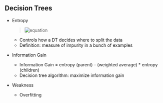## Decision Trees

- Entropy
  
  > ![equation](http://latex.codecogs.com/gif.latex?entropy=\sum_{i}-p_i\log_2(p_i))
  - Controls how a DT decides where to split the data
  - Definition: measure of impurity in a bunch of examples
- Information Gain
  - Information Gain = entropy (parent) - (weighted average) * entropy (children)
  - Decision tree algorithm: maximize information gain
- Weakness
  - Overfitting
  
